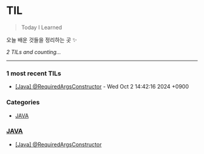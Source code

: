 # TIL
> Today I Learned

오늘 배운 것들을 정리하는 곳 ✨


_2 TILs and counting..._

---

### 1 most recent TILs

- [[Java] @RequiredArgsConstructor](JAVA/@RequiredArgsConstructor.md) - Wed Oct 2 14:42:16 2024 +0900

### Categories

- [JAVA](#JAVA)

### [JAVA](#JAVA)
- [[Java] @RequiredArgsConstructor](JAVA/@RequiredArgsConstructor.md)


